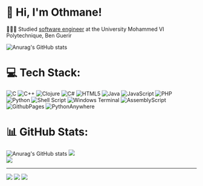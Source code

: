 # 👋 Hi, I'm Othmane!
👩🏻‍🎓 Studied [software engineer](https://1337.ma/en/) at the University Mohammed VI Polytechnique, Ben Guerir
<!-- GitHub stats from https://github.com/anuraghazra/github-readme-stats -->
![Anurag's GitHub stats](https://github-readme-stats.vercel.app/api?username=utrshallio&show_icons=true&theme=radical)


# 💻 Tech Stack:
![C](https://img.shields.io/badge/c-%2300599C.svg?style=for-the-badge&logo=c&logoColor=white) ![C++](https://img.shields.io/badge/c++-%2300599C.svg?style=for-the-badge&logo=c%2B%2B&logoColor=white) ![Clojure](https://img.shields.io/badge/Clojure-%23Clojure.svg?style=for-the-badge&logo=Clojure&logoColor=Clojure) ![C#](https://img.shields.io/badge/c%23-%23239120.svg?style=for-the-badge&logo=csharp&logoColor=white) ![HTML5](https://img.shields.io/badge/html5-%23E34F26.svg?style=for-the-badge&logo=html5&logoColor=white) ![Java](https://img.shields.io/badge/java-%23ED8B00.svg?style=for-the-badge&logo=openjdk&logoColor=white) ![JavaScript](https://img.shields.io/badge/javascript-%23323330.svg?style=for-the-badge&logo=javascript&logoColor=%23F7DF1E) ![PHP](https://img.shields.io/badge/php-%23777BB4.svg?style=for-the-badge&logo=php&logoColor=white) ![Python](https://img.shields.io/badge/python-3670A0?style=for-the-badge&logo=python&logoColor=ffdd54) ![Shell Script](https://img.shields.io/badge/shell_script-%23121011.svg?style=for-the-badge&logo=gnu-bash&logoColor=white) ![Windows Terminal](https://img.shields.io/badge/Windows%20Terminal-%234D4D4D.svg?style=for-the-badge&logo=windows-terminal&logoColor=white) ![AssemblyScript](https://img.shields.io/badge/assembly%20script-%23000000.svg?style=for-the-badge&logo=assemblyscript&logoColor=white) ![GithubPages](https://img.shields.io/badge/github%20pages-121013?style=for-the-badge&logo=github&logoColor=white) ![PythonAnywhere](https://img.shields.io/badge/pythonanywhere-%232F9FD7.svg?style=for-the-badge&logo=pythonanywhere&logoColor=151515)
# 📊 GitHub Stats:
![Anurag's GitHub stats](https://github-readme-stats.vercel.app/api?username=utrshallio&show_icons=true&theme=radical)
![](https://github-readme-streak-stats.herokuapp.com/?user=utrshallio&theme=dark&hide_border=false)<br/>
![](https://github-readme-stats.vercel.app/api/top-langs/?username=utrshallio&theme=dark&hide_border=false&include_all_commits=false&count_private=false&layout=compact)

---
[![](https://visitcount.itsvg.in/api?id=utrshallio&icon=6&color=1)](https://visitcount.itsvg.in)
[![](https://visitcount.itsvg.in/api?id=utrshallio&label=utrshallio&color=9&icon=2&pretty=false)](https://visitcount.itsvg.in)
[![](https://visitcount.itsvg.in/api?id=utrshallio&label=utrshallio&color=11&icon=4&pretty=false)](https://visitcount.itsvg.in)

<!-- Proudly created with GPRM ( https://gprm.itsvg.in ) -->
